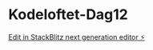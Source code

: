 # Kodeloftet-Dag12

[Edit in StackBlitz next generation editor ⚡️](https://stackblitz.com/~/github.com/Lazy-CSharp-Coder/Kodeloftet-Dag12)